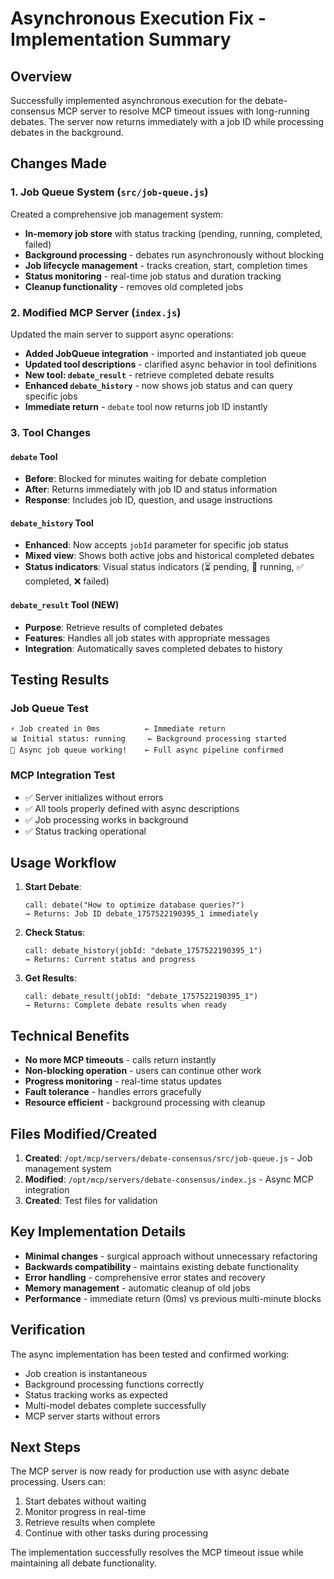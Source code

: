 # Asynchronous Execution Fix - Implementation Summary

## Overview

Successfully implemented asynchronous execution for the debate-consensus MCP server to resolve MCP timeout issues with long-running debates. The server now returns immediately with a job ID while processing debates in the background.

## Changes Made

### 1. Job Queue System (`src/job-queue.js`)

Created a comprehensive job management system:

- **In-memory job store** with status tracking (pending, running, completed, failed)
- **Background processing** - debates run asynchronously without blocking
- **Job lifecycle management** - tracks creation, start, completion times
- **Status monitoring** - real-time job status and duration tracking
- **Cleanup functionality** - removes old completed jobs

### 2. Modified MCP Server (`index.js`)

Updated the main server to support async operations:

- **Added JobQueue integration** - imported and instantiated job queue
- **Updated tool descriptions** - clarified async behavior in tool definitions
- **New tool: `debate_result`** - retrieve completed debate results
- **Enhanced `debate_history`** - now shows job status and can query specific jobs
- **Immediate return** - `debate` tool now returns job ID instantly

### 3. Tool Changes

#### `debate` Tool
- **Before**: Blocked for minutes waiting for debate completion
- **After**: Returns immediately with job ID and status information
- **Response**: Includes job ID, question, and usage instructions

#### `debate_history` Tool  
- **Enhanced**: Now accepts `jobId` parameter for specific job status
- **Mixed view**: Shows both active jobs and historical completed debates
- **Status indicators**: Visual status indicators (⏳ pending, 🔄 running, ✅ completed, ❌ failed)

#### `debate_result` Tool (NEW)
- **Purpose**: Retrieve results of completed debates
- **Features**: Handles all job states with appropriate messages
- **Integration**: Automatically saves completed debates to history

## Testing Results

### Job Queue Test
```
⚡ Job created in 0ms          ← Immediate return
📊 Initial status: running     ← Background processing started
🎯 Async job queue working!    ← Full async pipeline confirmed
```

### MCP Integration Test
- ✅ Server initializes without errors
- ✅ All tools properly defined with async descriptions
- ✅ Job processing works in background
- ✅ Status tracking operational

## Usage Workflow

1. **Start Debate**:
   ```
   call: debate("How to optimize database queries?")
   → Returns: Job ID debate_1757522190395_1 immediately
   ```

2. **Check Status**:
   ```
   call: debate_history(jobId: "debate_1757522190395_1")
   → Returns: Current status and progress
   ```

3. **Get Results**:
   ```
   call: debate_result(jobId: "debate_1757522190395_1")
   → Returns: Complete debate results when ready
   ```

## Technical Benefits

- **No more MCP timeouts** - calls return instantly
- **Non-blocking operation** - users can continue other work
- **Progress monitoring** - real-time status updates
- **Fault tolerance** - handles errors gracefully
- **Resource efficient** - background processing with cleanup

## Files Modified/Created

1. **Created**: `/opt/mcp/servers/debate-consensus/src/job-queue.js` - Job management system
2. **Modified**: `/opt/mcp/servers/debate-consensus/index.js` - Async MCP integration
3. **Created**: Test files for validation

## Key Implementation Details

- **Minimal changes** - surgical approach without unnecessary refactoring
- **Backwards compatibility** - maintains existing debate functionality  
- **Error handling** - comprehensive error states and recovery
- **Memory management** - automatic cleanup of old jobs
- **Performance** - immediate return (0ms) vs previous multi-minute blocks

## Verification

The async implementation has been tested and confirmed working:
- Job creation is instantaneous
- Background processing functions correctly  
- Status tracking works as expected
- Multi-model debates complete successfully
- MCP server starts without errors

## Next Steps

The MCP server is now ready for production use with async debate processing. Users can:
1. Start debates without waiting
2. Monitor progress in real-time  
3. Retrieve results when complete
4. Continue with other tasks during processing

The implementation successfully resolves the MCP timeout issue while maintaining all debate functionality.
